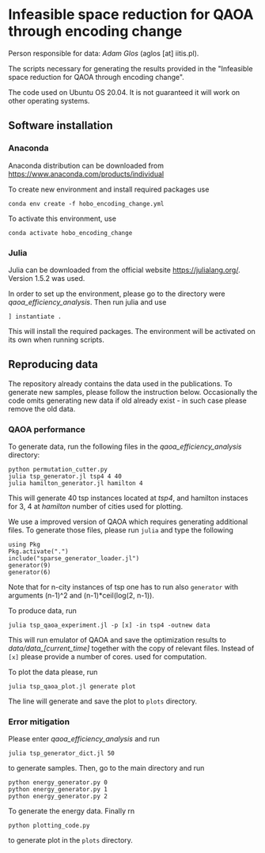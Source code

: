 # Infeasible space reduction for QAOA through encoding change
Person responsible for data: *Adam Glos* (aglos [at] iitis.pl).

The scripts necessary for generating the results provided in the "Infeasible space reduction for QAOA through encoding change".

The code used on Ubuntu OS 20.04. It is not guaranteed it will work on other operating systems. 

## Software installation

### Anaconda

Anaconda distribution can be downloaded from https://www.anaconda.com/products/individual

To create new environment and install required packages use

  `conda env create -f hobo_encoding_change.yml`

To activate this environment, use
  
  `conda activate hobo_encoding_change`

### Julia 

Julia can be downloaded from the official website https://julialang.org/. Version 1.5.2 was used.

In order to set up the environment, please go to the directory were *qaoa_efficiency_analysis*. Then run julia and use

  `] instantiate .`
  
This will install the required packages. The environment will be activated on its own when running scripts.

## Reproducing data

The repository already contains the data used in the publications. To generate new samples, please follow the instruction below. Occasionally the code omits generating new data if old already exist - in such case please remove the old data.

### QAOA performance


To generate data, run the following files in the *qaoa_efficiency_analysis* directory:
```
python permutation_cutter.py
julia tsp_generator.jl tsp4 4 40
julia hamilton_generator.jl hamilton 4
```
This will generate 40 tsp instances located at *tsp4*, and hamilton instaces for 3, 4  at *hamilton* number of cities used for plotting.

We use a improved version of QAOA which requires generating additional files. To generate those files, please run `julia` and type the following
```
using Pkg
Pkg.activate(".")
include("sparse_generator_loader.jl")
generator(9)
generator(6)
```
Note that for n-city instances of tsp one has to run also `generator` with arguments (n-1)^2 and (n-1)*ceil(log(2, n-1)).


To produce data, run
```
julia tsp_qaoa_experiment.jl -p [x] -in tsp4 -outnew data
```
This will run emulator of QAOA and save the optimization results to *data/data\_[current\_time]*  together with the copy of relevant files. Instead of `[x]` please provide a number of cores. used for computation.


To plot the data please, run
```
julia tsp_qaoa_plot.jl generate plot
``` 
The line will generate and save the plot to `plots` directory.

### Error mitigation

Please enter *qaoa_efficiency_analysis* and run
```
julia tsp_generator_dict.jl 50
```
to generate samples. Then, go to the main directory and run
```
python energy_generator.py 0
python energy_generator.py 1
python energy_generator.py 2
```
To generate the energy data. Finally rn
```
python plotting_code.py
```
to generate plot in the `plots` directory.
